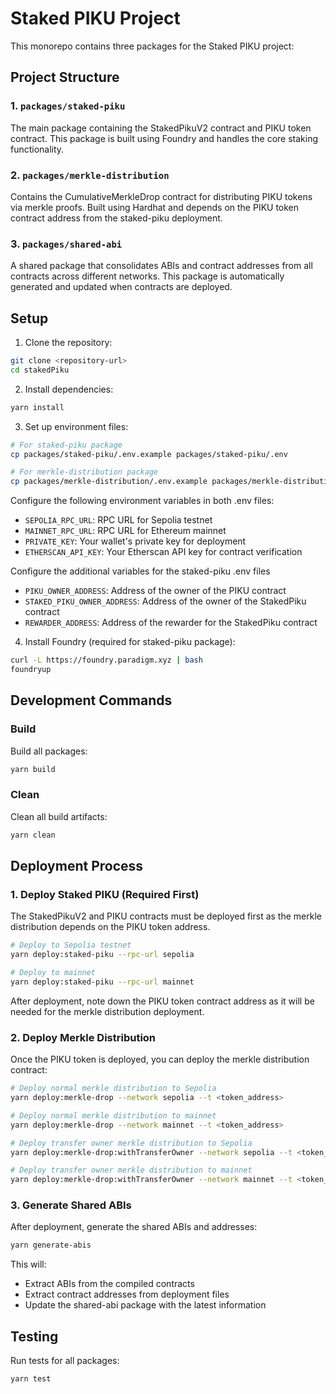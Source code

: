 # Staked PIKU Project

This monorepo contains three packages for the Staked PIKU project:

## Project Structure

### 1. `packages/staked-piku`
The main package containing the StakedPikuV2 contract and PIKU token contract. This package is built using Foundry and handles the core staking functionality.

### 2. `packages/merkle-distribution`
Contains the CumulativeMerkleDrop contract for distributing PIKU tokens via merkle proofs. Built using Hardhat and depends on the PIKU token contract address from the staked-piku deployment.

### 3. `packages/shared-abi`
A shared package that consolidates ABIs and contract addresses from all contracts across different networks. This package is automatically generated and updated when contracts are deployed.

## Setup

1. Clone the repository:
```bash
git clone <repository-url>
cd stakedPiku
```

2. Install dependencies:
```bash
yarn install
```

3. Set up environment files:
```bash
# For staked-piku package
cp packages/staked-piku/.env.example packages/staked-piku/.env

# For merkle-distribution package
cp packages/merkle-distribution/.env.example packages/merkle-distribution/.env
```

Configure the following environment variables in both .env files:
- `SEPOLIA_RPC_URL`: RPC URL for Sepolia testnet
- `MAINNET_RPC_URL`: RPC URL for Ethereum mainnet
- `PRIVATE_KEY`: Your wallet's private key for deployment
- `ETHERSCAN_API_KEY`: Your Etherscan API key for contract verification

Configure the additional variables for the staked-piku .env files
- `PIKU_OWNER_ADDRESS`: Address of the owner of the PIKU contract
- `STAKED_PIKU_OWNER_ADDRESS`: Address of the owner of the StakedPiku contract
- `REWARDER_ADDRESS`: Address of the rewarder for the StakedPiku contract

4. Install Foundry (required for staked-piku package):
```bash
curl -L https://foundry.paradigm.xyz | bash
foundryup
```

## Development Commands

### Build
Build all packages:
```bash
yarn build
```

### Clean
Clean all build artifacts:
```bash
yarn clean
```

## Deployment Process

### 1. Deploy Staked PIKU (Required First)
The StakedPikuV2 and PIKU contracts must be deployed first as the merkle distribution depends on the PIKU token address.

```bash
# Deploy to Sepolia testnet
yarn deploy:staked-piku --rpc-url sepolia

# Deploy to mainnet
yarn deploy:staked-piku --rpc-url mainnet
```

After deployment, note down the PIKU token contract address as it will be needed for the merkle distribution deployment.

### 2. Deploy Merkle Distribution
Once the PIKU token is deployed, you can deploy the merkle distribution contract:

```bash
# Deploy normal merkle distribution to Sepolia
yarn deploy:merkle-drop --network sepolia --t <token_address>

# Deploy normal merkle distribution to mainnet
yarn deploy:merkle-drop --network mainnet --t <token_address>

# Deploy transfer owner merkle distribution to Sepolia
yarn deploy:merkle-drop:withTransferOwner --network sepolia --t <token_address> --o <new_owner_address>

# Deploy transfer owner merkle distribution to mainnet
yarn deploy:merkle-drop:withTransferOwner --network mainnet --t <token_address> --o <new_owner_address>
```

### 3. Generate Shared ABIs
After deployment, generate the shared ABIs and addresses:

```bash
yarn generate-abis
```

This will:
- Extract ABIs from the compiled contracts
- Extract contract addresses from deployment files
- Update the shared-abi package with the latest information

## Testing

Run tests for all packages:
```bash
yarn test
```
